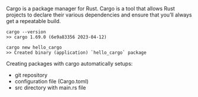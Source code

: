 Cargo is a package manager for Rust. 
Cargo is a tool that allows Rust projects to declare their various dependencies and ensure that you’ll always get a repeatable build.

```
cargo --version
>> cargo 1.69.0 (6e9a83356 2023-04-12)
```

```
cargo new hello_cargo
>> Created binary (application) `hello_cargo` package
```

Creating packages with cargo automatically setups:
- git repository
- configuration file (Cargo.toml)
- src directory with main.rs file
